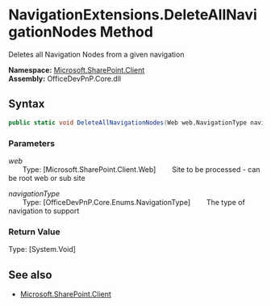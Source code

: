 # NavigationExtensions.DeleteAllNavigationNodes Method  
Deletes all Navigation Nodes from a given navigation  

**Namespace:** [Microsoft.SharePoint.Client](Microsoft.SharePoint.Client.md)  
**Assembly:** OfficeDevPnP.Core.dll  
## Syntax
```C#
public static void DeleteAllNavigationNodes(Web web,NavigationType navigationType)
```
### Parameters
*web*  
&emsp;&emsp;Type: [Microsoft.SharePoint.Client.Web] 
&emsp;&emsp;Site to be processed - can be root web or sub site  
  
*navigationType*  
&emsp;&emsp;Type: [OfficeDevPnP.Core.Enums.NavigationType] 
&emsp;&emsp;The type of navigation to support  
  
### Return Value
Type: [System.Void]  

## See also
- [Microsoft.SharePoint.Client](Microsoft.SharePoint.Client.md)
